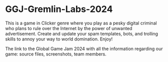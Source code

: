 # GGJ-Gremlin-Labs-2024

This is a game in Clicker genre where you play as a pesky digital criminal who plans to rule over the Internet by the power of unwanted advertisement. Create and update your spam templates, bots, and trolling skills to annoy your way to world domination. Enjoy!

The link to the Global Game Jam 2024 with all the information regarding our game: source files, screenshots, team members.